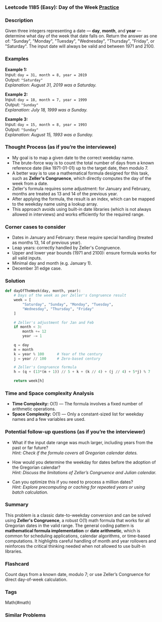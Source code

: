### Leetcode 1185 (Easy): Day of the Week [Practice](https://leetcode.com/problems/day-of-the-week)

### Description  
Given three integers representing a date — **day**, **month**, and **year** — determine what day of the week that date falls on. Return the answer as one of: "Sunday", "Monday", "Tuesday", "Wednesday", "Thursday", "Friday", or "Saturday". The input date will always be valid and between 1971 and 2100.

### Examples  

**Example 1:**  
Input: `day = 31, month = 8, year = 2019`  
Output: `"Saturday"`  
*Explanation: August 31, 2019 was a Saturday.*

**Example 2:**  
Input: `day = 18, month = 7, year = 1999`  
Output: `"Sunday"`  
*Explanation: July 18, 1999 was a Sunday.*

**Example 3:**  
Input: `day = 15, month = 8, year = 1993`  
Output: `"Sunday"`  
*Explanation: August 15, 1993 was a Sunday.*

### Thought Process (as if you’re the interviewee)  
- My goal is to map a given date to the correct weekday name.
- The brute-force way is to count the total number of days from a known reference date (like 1971-01-01) up to the target date, then modulo 7.
- A better way is to use a mathematical formula designed for this task, such as **Zeller's Congruence**, which directly computes the day of the week from a date.
- Zeller's formula requires some adjustment: for January and February, months are treated as 13 and 14 of the previous year.
- After applying the formula, the result is an index, which can be mapped to the weekday name using a lookup array.
- This approach avoids using built-in date libraries (which is not always allowed in interviews) and works efficiently for the required range.

### Corner cases to consider  
- Dates in January and February: these require special handling (treated as months 13, 14 of previous year).
- Leap years: correctly handled by Zeller's Congruence.
- Upper and lower year bounds (1971 and 2100): ensure formula works for all valid inputs.
- Minimal day and month (e.g. January 1).
- December 31 edge case.

### Solution

```python
def dayOfTheWeek(day, month, year):
    # Days of the week as per Zeller's Congruence result
    week = [
        "Saturday", "Sunday", "Monday", "Tuesday",
        "Wednesday", "Thursday", "Friday"
    ]
    
    # Zeller's adjustment for Jan and Feb
    if month < 3:
        month += 12
        year -= 1
    
    q = day
    m = month
    k = year % 100      # Year of the century
    j = year // 100     # Zero-based century

    # Zeller's Congruence formula
    h = (q + (13*(m + 1)) // 5 + k + (k // 4) + (j // 4) + 5*j) % 7
    
    return week[h]
```

### Time and Space complexity Analysis  

- **Time Complexity:** O(1) — The formula involves a fixed number of arithmetic operations.
- **Space Complexity:** O(1) — Only a constant-sized list for weekday names and a few variables are used.

### Potential follow-up questions (as if you’re the interviewer)  

- What if the input date range was much larger, including years from the past or far future?  
  *Hint: Check if the formula covers all Gregorian calendar dates.*

- How would you determine the weekday for dates before the adoption of the Gregorian calendar?  
  *Hint: Discuss the limitations of Zeller’s Congruence and Julian calendar.*

- Can you optimize this if you need to process a million dates?  
  *Hint: Explore precomputing or caching for repeated years or using batch calculation.*

### Summary
This problem is a classic date-to-weekday conversion and can be solved using **Zeller's Congruence**, a robust O(1) math formula that works for all Gregorian dates in the valid range. The general coding pattern is **mathematical formula implementation** or **date arithmetic**, which is common for scheduling applications, calendar algorithms, or time-based computations. It highlights careful handling of month and year rollovers and reinforces the critical thinking needed when not allowed to use built-in libraries.


### Flashcard
Count days from a known date, modulo 7; or use Zeller’s Congruence for direct day-of-week calculation.

### Tags
Math(#math)

### Similar Problems
